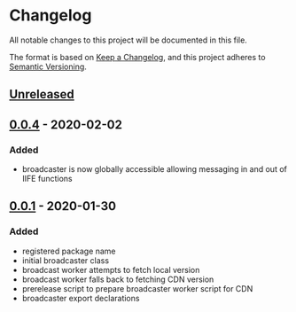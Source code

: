 # Changelog

All notable changes to this project will be documented in this file.

The format is based on [Keep a Changelog](https://keepachangelog.com/en/1.0.0/),
and this project adheres to [Semantic Versioning](https://semver.org/spec/v2.0.0.html).

## [Unreleased]

## [0.0.4] - 2020-02-02

### Added

-   broadcaster is now globally accessible allowing messaging in and out of IIFE functions

## [0.0.1] - 2020-01-30

### Added

-   registered package name
-   initial broadcaster class
-   broadcast worker attempts to fetch local version
-   broadcast worker falls back to fetching CDN version
-   prerelease script to prepare broadcaster worker script for CDN
-   broadcaster export declarations

[unreleased]: https://github.com/Pageworks/wwibs/compare/v0.0.4...HEAD
[0.0.4]: https://github.com/Pageworks/wwibs/releases/tag/v0.0.4
[0.0.1]: https://github.com/Pageworks/wwibs/releases/tag/v0.0.1
